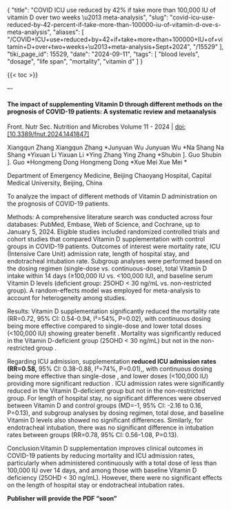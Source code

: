 {
    "title": "COVID ICU use reduced by 42% if take more than 100,000 IU of vitamin D over two weeks \u2013 meta-analysis",
    "slug": "covid-icu-use-reduced-by-42-percent-if-take-more-than-100000-iu-of-vitamin-d-ove-s-meta-analysis",
    "aliases": [
        "/COVID+ICU+use+reduced+by+42+if+take+more+than+100000+IU+of+vitamin+D+over+two+weeks+\u2013+meta-analysis+Sept+2024",
        "/15529"
    ],
    "tiki_page_id": 15529,
    "date": "2024-09-11",
    "tags": [
        "blood levels",
        "dosage",
        "life span",
        "mortality",
        "vitamin d"
    ]
}


{{< toc >}}

–-

#### The impact of supplementing Vitamin D through different methods on the prognosis of COVID-19 patients: A systematic review and metaanalysis

Front. Nutr Sec. Nutrition and Microbes Volume 11 - 2024 | [doi: [10.3389/fnut.2024.1441847]](https://doi.org/[10.3389/fnut.2024.1441847])

Xiangqun Zhang Xiangqun Zhang *Junyuan Wu Junyuan Wu *Na Shang Na Shang *Yixuan Li Yixuan Li *Ying Zhang Ying Zhang *Shubin ]. Guo Shubin ]. Guo *Hongmeng Dong Hongmeng Dong *Xue Mei Xue Mei *

Department of Emergency Medicine, Beijing Chaoyang Hospital, Capital Medical University, Beijing, China

To analyze the impact of different methods of Vitamin D administration on the prognosis of COVID-19 patients.

Methods: A comprehensive literature search was conducted across four databases: PubMed, Embase, Web of Science, and Cochrane, up to January 5, 2024. Eligible studies included randomized controlled trials and cohort studies that compared Vitamin D supplementation with control groups in COVID-19 patients. Outcomes of interest were mortality rate, ICU (Intensive Care Unit) admission rate, length of hospital stay, and endotracheal intubation rate. Subgroup analyses were performed based on the dosing regimen (single-dose vs. continuous-dose), total Vitamin D intake within 14 days (≥100,000 IU vs. <100,000 IU), and baseline serum Vitamin D levels (deficient group: 25OHD < 30 ng/mL vs. non-restricted group). A random-effects model was employed for meta-analysis to account for heterogeneity among studies.

Results: Vitamin D supplementation significantly reduced the mortality rate (RR=0.72, 95% CI: 0.54-0.94, I²=54%, P=0.02), with continuous dosing being more effective compared to single-dose and lower total doses (<100,000 IU) showing greater benefit . Mortality was significantly reduced in the Vitamin D-deficient group (25OHD < 30 ng/mL) but not in the non-restricted group .

Regarding ICU admission, supplementation  **reduced ICU admission rates (RR=0.58,**  95% CI: 0.38-0.88, I²=74%, P=0.01),, with continuous dosing being more effective than single-dose , and lower doses (<100,000 IU) providing more significant reduction . ICU admission rates were significantly reduced in the Vitamin D-deficient group but not in the non-restricted group. For length of hospital stay, no significant differences were observed between Vitamin D and control groups (MD=-1, 95% CI: -2.16 to 0.16, P=0.13), and subgroup analyses by dosing regimen, total dose, and baseline Vitamin D levels also showed no significant differences. Similarly, for endotracheal intubation, there was no significant difference in intubation rates between groups (RR=0.78, 95% CI: 0.56-1.08, P=0.13).

Conclusion:Vitamin D supplementation improves clinical outcomes in COVID-19 patients by reducing mortality and ICU admission rates, particularly when administered continuously with a total dose of less than 100,000 IU over 14 days, and among those with baseline Vitamin D deficiency (25OHD < 30 ng/mL). However, there were no significant effects on the length of hospital stay or endotracheal intubation rates.

 **Publisher will provide the PDF “soon”**